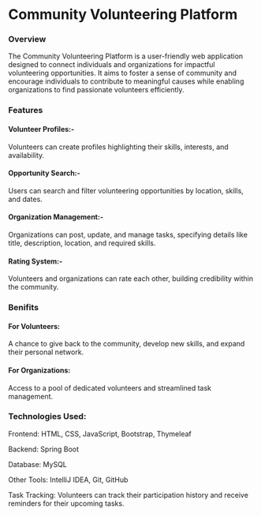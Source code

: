 # Community Volunteering Platform

### Overview

The Community Volunteering Platform is a user-friendly web application designed to connect individuals and organizations for impactful volunteering opportunities. 
It aims to foster a sense of community and encourage individuals to contribute to meaningful causes while enabling organizations to find passionate volunteers efficiently.

### Features

#### Volunteer Profiles:-
Volunteers can create profiles highlighting their skills, interests, and availability.

#### Opportunity Search:-
Users can search and filter volunteering opportunities by location, skills, and dates.

#### Organization Management:-
Organizations can post, update, and manage tasks, specifying details like title, description, location, and required skills.

#### Rating System:-
Volunteers and organizations can rate each other, building credibility within the community.

### Benifits

#### For Volunteers: 
A chance to give back to the community, develop new skills, and expand their personal network.

#### For Organizations:
Access to a pool of dedicated volunteers and streamlined task management.

### Technologies Used:

Frontend: HTML, CSS, JavaScript, Bootstrap, Thymeleaf

Backend: Spring Boot

Database: MySQL

Other Tools: IntelliJ IDEA, Git, GitHub

Task Tracking: Volunteers can track their participation history and receive reminders for their upcoming tasks.

